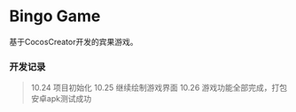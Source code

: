 # Bingo Game

基于CocosCreator开发的宾果游戏。

### 开发记录
> 10.24 项目初始化
> 10.25 继续绘制游戏界面
> 10.26 游戏功能全部完成，打包安卓apk测试成功




